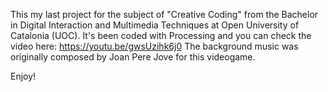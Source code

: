 This my last project for the subject of "Creative Coding" from the Bachelor in Digital Interaction and Multimedia Techniques at Open University of Catalonia (UOC).
It's been coded with Processing and you can check the video here: https://youtu.be/gwsUzihk6j0
The background music was originally composed by Joan Pere Jove for this videogame.

Enjoy!
